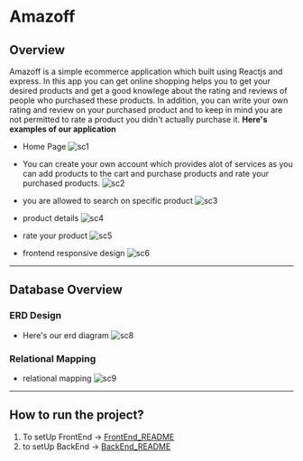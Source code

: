 # Amazoff

## Overview

Amazoff is a simple ecommerce application which built using 
Reactjs and express. In this app you can get online shopping 
helps you to get your desired products and get a good knowlege about the rating and reviews of people who purchased 
these products. In addition, you can write your own rating and review on your purchased product and to keep in mind you are not permitted to rate a product you didn't actually purchase it. 
<b>Here's examples of our application</b>

-   Home Page
    ![sc1](https://github.com/amwopps/Amazoff/blob/main/screenShots/sc1.png)

-   You can create your own account which provides alot of services as you can add products to the cart and purchase products and rate your purchased products.
    ![sc2](https://github.com/amwopps/Amazoff/tree/main/screenShots/sc2.png)

-   you are allowed to search on specific product 
    ![sc3](https://github.com/amwopps/Amazoff/tree/main/screenShots/sc3.png)

-   product details 
    ![sc4](https://github.com/amwopps/Amazoff/tree/main/screenShots/sc4.png)

-   rate your product 
    ![sc5](https://github.com/amwopps/Amazoff/tree/main/screenShots/sc5.png)

-   frontend responsive design
    ![sc6](https://github.com/amwopps/Amazoff/tree/main/screenShots/sc6.png)

<hr>

## Database Overview
### ERD Design
-   Here's our erd diagram 
    ![sc8](https://github.com/amwopps/Amazoff/tree/main/screenShots/sc7.png)

### Relational Mapping
-   relational mapping
    ![sc9](https://github.com/amwopps/Amazoff/tree/main/screenShots/sc8.png)

<hr>

## How to run the project?

1. To setUp FrontEnd -> [FrontEnd_README](https://github.com/amwopps/Amazoff/blob/main/client/README.md)
2. to setUp BackEnd -> [BackEnd_README](https://github.com/amwopps/Amazoff/blob/main/servers/readme.md)

